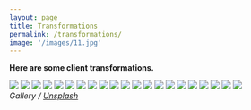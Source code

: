 ```yaml
---
layout: page
title: Transformations
permalink: /transformations/
image: '/images/11.jpg'
---
```


**Here are some client transformations.**

<div class="gallery-box">
  <div class="gallery">
    <img src="/images/02.jpg">
    <img src="/images/03-1.jpg">
    <img src="/images/03-2.jpg">
    <img src="/images/03.jpg">
    <img src="/images/04-1.jpg">
    <img src="/images/04-2.jpg">
    <img src="/images/04-3.jpg">
    <img src="/images/04.jpg">
    <img src="/images/05-1.jpg">
    <img src="/images/05-2.jpg">
    <img src="/images/05-3.jpg">
    <img src="/images/05.jpg">
    <img src="/images/06-1.jpg">
    <img src="/images/06-2.jpg">
    <img src="/images/06-3.jpg">
    <img src="/images/06.pg">
    <img src="/images/07-1.jpg">
    <img src="/images/07-2.jpg">
    <img src="/images/07-3.jpg">
    <img src="/images/07.jpg">
    <img src="/images/08-1.jpg">
  </div>
  <em>Gallery / <a href="https://unsplash.com/" target="_blank">Unsplash</a></em>
</div>
